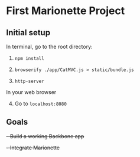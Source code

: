 # First Marionette Project
## Initial setup

In terminal, go to the root directory:

1. `npm install`

2. `browserify ./app/CatMVC.js > static/bundle.js`

3. `http-server`

In your web browser

4. Go to `localhost:8080` 

## Goals
<s>- Build a working Backbone app</s>

<s> - Integrate Marionette</s>
